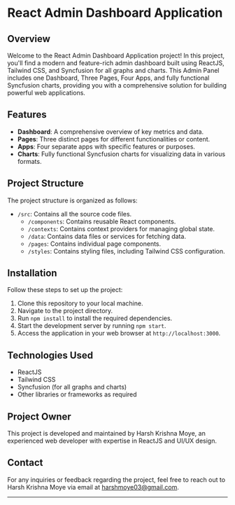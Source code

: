 # React Admin Dashboard Application

## Overview
Welcome to the React Admin Dashboard Application project! In this project, you'll find a modern and feature-rich admin dashboard built using ReactJS, Tailwind CSS, and Syncfusion for all graphs and charts. This Admin Panel includes one Dashboard, Three Pages, Four Apps, and fully functional Syncfusion charts, providing you with a comprehensive solution for building powerful web applications.

## Features
- **Dashboard**: A comprehensive overview of key metrics and data.
- **Pages**: Three distinct pages for different functionalities or content.
- **Apps**: Four separate apps with specific features or purposes.
- **Charts**: Fully functional Syncfusion charts for visualizing data in various formats.

## Project Structure
The project structure is organized as follows:
- `/src`: Contains all the source code files.
  - `/components`: Contains reusable React components.
  - `/contexts`: Contains context providers for managing global state.
  - `/data`: Contains data files or services for fetching data.
  - `/pages`: Contains individual page components.
  - `/styles`: Contains styling files, including Tailwind CSS configuration.

## Installation
Follow these steps to set up the project:
1. Clone this repository to your local machine.
2. Navigate to the project directory.
3. Run `npm install` to install the required dependencies.
4. Start the development server by running `npm start`.
5. Access the application in your web browser at `http://localhost:3000`.

## Technologies Used
- ReactJS
- Tailwind CSS
- Syncfusion (for all graphs and charts)
- Other libraries or frameworks as required

## Project Owner
This project is developed and maintained by Harsh Krishna Moye, an experienced web developer with expertise in ReactJS and UI/UX design.

## Contact
For any inquiries or feedback regarding the project, feel free to reach out to Harsh Krishna Moye via email at [harshmoye03@gmail.com](mailto:harshmoye03@gmail.com).

---

